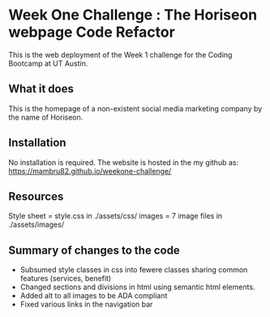 # Week One Challenge :  The Horiseon webpage Code Refactor
This is the web deployment of the Week 1 challenge for the Coding Bootcamp at UT Austin.

## What it does
This is the homepage of a non-existent social media marketing company by the name of Horiseon. 

## Installation
No installation is required. The website is hosted in the my github as:
https://mambru82.github.io/weekone-challenge/

## Resources
Style sheet  = style.css in ./assets/css/
images = 7 image files in ./assets/images/

## Summary of changes to the code 
- Subsumed style classes in css into fewere classes sharing common features (services, benefit)
- Changed sections and divisions in html using semantic html elements.
- Added alt to all images to be ADA compliant
- Fixed various links in the navigation bar
